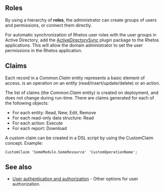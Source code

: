 ## Roles

By using a hierarchy of **roles**, the administrator can create groups of users and permissions, or connect them directly.

For automatic synchronization of Rhetos user roles with the user groups in Active Directory,
add the [ActiveDirectorySync](https://github.com/Rhetos/ActiveDirectorySync) plugin package to the Rhetos applications. This will allow the domain administrator to set the user permissions in the Rhetos application.

## Claims

Each record in a *Common.Claim* entity represents a basic element of access. is an operation on an entity (read/insert/update/delete) or an action.

The list of claims (the *Common.Claim* entity) is created on deployment, and does not change during run-time.
There are claims generated for each of the following objects:

* For each entity: Read, New, Edit, Remove
* For each read-only data structure: Read
* For each action: Execute
* For each report: Download

A custom claim can be created in a DSL script by using the CustomClaim concept. Example:

    CustomClaim 'SomeModule.SomeResource' 'CustomOperationName';

## See also

* [User authentication and authorization](https://github.com/Rhetos/Rhetos/wiki/User-authentication-and-authorization) - Other options for user authorization.
